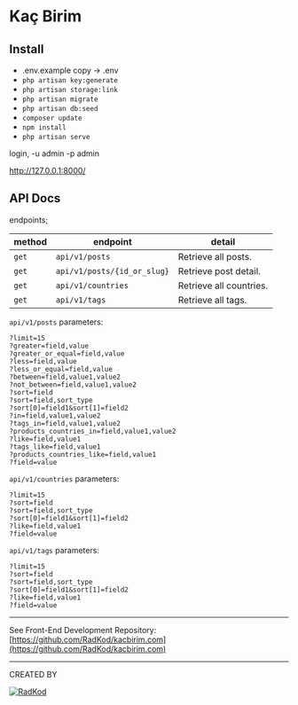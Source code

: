 # Kaç Birim

Install
-
* .env.example copy -> .env
* ``php artisan key:generate``
* ``php artisan storage:link``
* ``php artisan migrate``
* ``php artisan db:seed``
* ``composer update``
* ``npm install``
* ``php artisan serve``

login, -u admin -p admin

http://127.0.0.1:8000/

API Docs
-
endpoints;

method | endpoint | detail
--- | --- | ---
`get` | `api/v1/posts` | Retrieve all posts.
`get` | `api/v1/posts/{id_or_slug}` | Retrieve post detail.
`get` | `api/v1/countries` | Retrieve all countries.
`get` | `api/v1/tags` | Retrieve all tags.

`api/v1/posts` parameters:

```
?limit=15
?greater=field,value
?greater_or_equal=field,value
?less=field,value
?less_or_equal=field,value
?between=field,value1,value2
?not_between=field,value1,value2
?sort=field
?sort=field,sort_type
?sort[0]=field1&sort[1]=field2
?in=field,value1,value2
?tags_in=field,value1,value2
?products_countries_in=field,value1,value2
?like=field,value1
?tags_like=field,value1
?products_countries_like=field,value1
?field=value
```

`api/v1/countries` parameters:

```
?limit=15
?sort=field
?sort=field,sort_type
?sort[0]=field1&sort[1]=field2
?like=field,value1
?field=value
```

`api/v1/tags` parameters:

```
?limit=15
?sort=field
?sort=field,sort_type
?sort[0]=field1&sort[1]=field2
?like=field,value1
?field=value
```
___

See Front-End Development Repository: [https://github.com/RadKod/kacbirim.com](https://github.com/RadKod/kacbirim.com)
___
CREATED BY

[![RadKod](https://i.ibb.co/q5G6N0n/radkod-mail-imza.png)](https://www.radkod.com)
